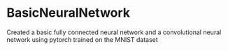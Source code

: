 # BasicNeuralNetwork
Created a basic fully connected neural network and a convolutional neural network using pytorch trained on the MNIST dataset
